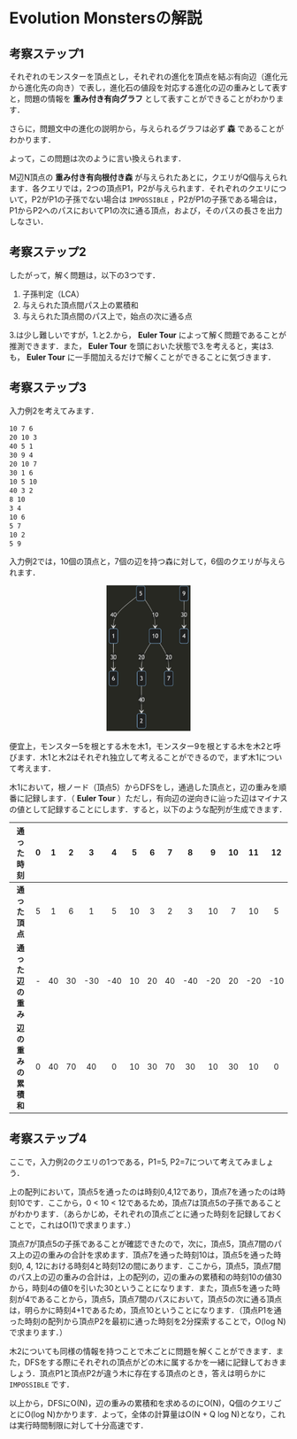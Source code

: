 # Evolution Monstersの解説

## 考察ステップ1

それぞれのモンスターを頂点とし，それぞれの進化を頂点を結ぶ有向辺（進化元から進化先の向き）で表し，進化石の値段を対応する進化の辺の重みとして表すと，問題の情報を **重み付き有向グラフ** として表すことができることがわかります．

さらに，問題文中の進化の説明から，与えられるグラフは必ず **森** であることがわかります．

よって，この問題は次のように言い換えられます．

M辺N頂点の **重み付き有向根付き森** が与えられたあとに，クエリがQ個与えられます．各クエリでは，2つの頂点P1，P2が与えられます．それぞれのクエリについて，P2がP1の子孫でない場合は `IMPOSSIBLE` ，P2がP1の子孫である場合は，P1からP2へのパスにおいてP1の次に通る頂点，および，そのパスの長さを出力しなさい．

## 考察ステップ2

したがって，解く問題は，以下の3つです．

1. 子孫判定（LCA）
2. 与えられた頂点間パス上の累積和
3. 与えられた頂点間のパス上で，始点の次に通る点

3.は少し難しいですが，1.と2.から， **Euler Tour** によって解く問題であることが推測できます．また， **Euler Tour** を頭においた状態で3.を考えると，実は3.も， **Euler Tour** に一手間加えるだけで解くことができることに気づきます．

## 考察ステップ3

入力例2を考えてみます．

```
10 7 6
20 10 3
40 5 1
30 9 4
20 10 7
30 1 6
10 5 10
40 3 2
8 10
3 4
10 6
5 7
10 2
5 9

```

入力例2では，10個の頂点と，7個の辺を持つ森に対して，6個のクエリが与えられます．

<div align="center"><img src="sample2_graph.png" width=30%></div>

便宜上，モンスター5を根とする木を木1，モンスター9を根とする木を木2と呼びます．木1と木2はそれぞれ独立して考えることができるので，まず木1について考えます．

木1において，根ノード（頂点5）からDFSをし，通過した頂点と，辺の重みを順番に記録します．（ **Euler Tour** ）ただし，有向辺の逆向きに辿った辺はマイナスの値として記録することにします．すると，以下のような配列が生成できます．

|通った時刻|0|1|2|3|4|5|6|7|8|9|10|11|12|
|:-:|:-:|:-:|:-:|:-:|:-:|:-:|:-:|:-:|:-:|:-:|:-:|:-:|:-:|
|**通った頂点**|5|1|6|1|5|10|3|2|3|10|7|10|5|
|**通った辺の重み**|-|40|30|-30|-40|10|20|40|-40|-20|20|-20|-10|
|**辺の重みの累積和**|0|40|70|40|0|10|30|70|30|10|30|10|0|

## 考察ステップ4

ここで，入力例2のクエリの1つである，P1=5, P2=7について考えてみましょう．

上の配列において，頂点5を通ったのは時刻0,4,12であり，頂点7を通ったのは時刻10です．ここから，0 < 10 < 12であるため，頂点7は頂点5の子孫であることがわかります．（あらかじめ，それぞれの頂点ごとに通った時刻を記録しておくことで，これはO(1)で求まります．）

頂点7が頂点5の子孫であることが確認できたので，次に，頂点5，頂点7間のパス上の辺の重みの合計を求めます．頂点7を通った時刻10は，頂点5を通った時刻0, 4, 12における時刻4と時刻12の間にあります．ここから，頂点5，頂点7間のパス上の辺の重みの合計は，上の配列の，辺の重みの累積和の時刻10の値30から，時刻4の値0を引いた30ということになります．また，頂点5を通った時刻が4であることから，頂点5，頂点7間のパスにおいて，頂点5の次に通る頂点は，明らかに時刻4+1であるため，頂点10ということになります．（頂点P1を通った時刻の配列から頂点P2を最初に通った時刻を2分探索することで，O(log N)で求まります．）

木2についても同様の情報を持つことで木ごとに問題を解くことができます．また，DFSをする際にそれぞれの頂点がどの木に属するかを一緒に記録しておきましょう．頂点P1と頂点P2が違う木に存在する頂点のとき，答えは明らかに `IMPOSSIBLE` です．

以上から，DFSにO(N)，辺の重みの累積和を求めるのにO(N)，Q個のクエリごとにO(log N)かかります．よって，全体の計算量はO(N + Q log N)となり，これは実行時間制限に対して十分高速です．